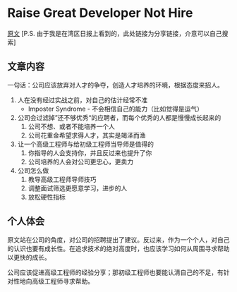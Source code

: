 # Raise Great Developer Not Hire

[原文](https://sizovs.net/2019/04/10/the-best-developers-are-raised-not-hired/?utm_source=wanqu.co&utm_campaign=Wanqu+Daily&utm_medium=website) [P.S. 由于我是在湾区日报上看到的，此处链接为分享链接，介意可以自己搜索]

## 文章内容

一句话：公司应该放弃对人才的争夺，创造人才培养的环境，根据态度来招人。

1. 人在没有经过实战之前，对自己的估计经常不准
   - Imposter Syndrome - 不会相信自己的能力（比如觉得是运气）
2. 公司会过滤掉”还不够优秀“的应聘者，而每个优秀的人都是慢慢成长起来的
   1. 公司不想、或者不能培养一个人
   2. 公司花重金希望求得人才，其实是竭泽而渔
3. 让一个高级工程师与给初级工程师当导师是值得的
   1. 你指导的人会支持你，并且反过来也提升了你
   2. 公司培养的人会对公司更忠心，更卖力
4. 公司怎么做
   1. 教导高级工程师导师技巧
   2. 调整面试筛选更愿意学习，进步的人
   3. 放松硬性指标

## 个人体会

原文站在公司的角度，对公司的招聘提出了建议。反过来，作为一个个人，对自己的认识也要有成长性。在追求技术的绝对高度时，也应该学习如何从周围寻求帮助以更快的成长。

公司应该促进高级工程师的经验分享；那初级工程师也要能认清自己的不足，有针对性地向高级工程师寻求帮助。
